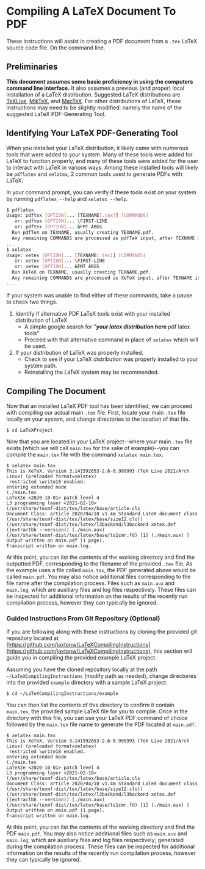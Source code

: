 # Compiling A LaTeX Document To PDF
These instructions will assist in creating a PDF document from a `.tex` LaTeX source code file. On the command line.  

## Preliminaries
**This document assumes some basic proficiency in using the computers command line interface.** It also assumes a previous (and proper) local installation of a LaTeX distribution. Suggested LaTeX distributions are [TeXLive](http://www.tug.org/texlive/), [MikTeX](https://miktex.org/), and [MacTeX](http://www.tug.org/mactex/). For other distributions of LaTeX, these instructions may need to be slightly modified: namely the name of the suggested LaTeX PDF-Generating Tool.  

## Identifying Your LaTeX PDF-Generating Tool
When you installed your LaTeX distribution, it likely came with numerous tools that were added to your system. Many of these tools were added for LaTeX to function properly, and many of these tools were added for the user to interact with LaTeX in various ways. Among these installed tools will likely be `pdflatex` and `xelatex`, 2 common tools used to generate PDFs with LaTeX. 

In your command prompt, you can verify if these tools exist on your system by running `pdflatex --help` and `xelatex --help`. 

```bash
$ pdflatex
Usage: pdftex [OPTION]... [TEXNAME[.tex]] [COMMANDS]
   or: pdftex [OPTION]... \FIRST-LINE
   or: pdftex [OPTION]... &FMT ARGS
  Run pdfTeX on TEXNAME, usually creating TEXNAME.pdf.
  Any remaining COMMANDS are processed as pdfTeX input, after TEXNAME is read.
...
$ xelatex
Usage: xetex [OPTION]... [TEXNAME[.tex]] [COMMANDS]
   or: xetex [OPTION]... \FIRST-LINE
   or: xetex [OPTION]... &FMT ARGS
  Run XeTeX on TEXNAME, usually creating TEXNAME.pdf.
  Any remaining COMMANDS are processed as XeTeX input, after TEXNAME is read.
...
```

If your system was unable to find either of these commands, take a pause to check two things. 

1.  Identify if alternative PDF LaTeX tools exist with your installed distribution of LaTeX
    *   A simple google search for "***your latex distribution here*** pdf latex tools" 
    *   Proceed with that alternative command in place of `xelatex` which will be used.
2.  If your distribution of LaTeX was properly installed. 
    *   Check to see if your LaTeX distribution was properly installed to your system path. 
    *   Reinstalling the LaTeX system may be recommended.  

## Compiling The Document
Now that an installed LaTeX PDF tool has been identified, we can proceed with compiling our actual main `.tex` file. First, locate your main `.tex` file locally on your system, and change directories to the location of that file. 

```
$ cd LaTeXProject
```

Now that you are located in your LaTeX project--where your main `.tex` file exists (which we will call `main.tex` for the sake of example)--you can compile the `main.tex` file with the command `xelatex main.tex`.  

```
$ xelatex main.tex
This is XeTeX, Version 3.141592653-2.6-0.999993 (TeX Live 2021/Arch Linux) (preloaded format=xelatex)
 restricted \write18 enabled.
entering extended mode
(./main.tex
LaTeX2e <2020-10-01> patch level 4
L3 programming layer <2021-02-18>
(/usr/share/texmf-dist/tex/latex/base/article.cls
Document Class: article 2020/04/10 v1.4m Standard LaTeX document class
(/usr/share/texmf-dist/tex/latex/base/size12.clo))
(/usr/share/texmf-dist/tex/latex/l3backend/l3backend-xetex.def
(|extractbb --version)) (./main.aux)
(/usr/share/texmf-dist/tex/latex/base/ts1cmr.fd) [1] (./main.aux) )
Output written on main.pdf (1 page).
Transcript written on main.log.
```

At this point, you can list the contents of the working directory and find the outputted PDF, corresponding to the filename of the provided `.tex` file. As the example uses a file called `main.tex`, the PDF generated above would be called `main.pdf`. You may also notice additional files corresponding to the file name after the compilation process. Files such as `main.aux` and `main.log`, which are auxiliary files and log files respectively. These files can be inspected for additional information on the results of the recently run compilation process, however they can typically be ignored. 

### Guided Instructions From Git Repository (Optional)
If you are following along with these instructions by cloning the provided git repository located at [https://github.com/jaxtonw/LaTeXCompilingInstructions](https://github.com/jaxtonw/LaTeXCompilingInstructions), this section will guide you in compiling the provided example LaTeX project. 

Assuming you have the cloned repository locally at the path `~/LaTeXCompilingInstructions` (modify path as needed), change directories into the provided `example` directory with a sample LaTeX project. 

```
$ cd ~/LaTeXCompilingInstructions/example
```

You can then list the contents of this directory to confirm it contain `main.tex`, the provided sample LaTeX file for you to compile. Once in the directory with this file, you can use your LaTeX PDF command of choice followed by the `main.tex` file name to generate the PDF located at `main.pdf`. 

```
$ xelatex main.tex
This is XeTeX, Version 3.141592653-2.6-0.999993 (TeX Live 2021/Arch Linux) (preloaded format=xelatex)
 restricted \write18 enabled.
entering extended mode
(./main.tex
LaTeX2e <2020-10-01> patch level 4
L3 programming layer <2021-02-18>
(/usr/share/texmf-dist/tex/latex/base/article.cls
Document Class: article 2020/04/10 v1.4m Standard LaTeX document class
(/usr/share/texmf-dist/tex/latex/base/size12.clo))
(/usr/share/texmf-dist/tex/latex/l3backend/l3backend-xetex.def
(|extractbb --version)) (./main.aux)
(/usr/share/texmf-dist/tex/latex/base/ts1cmr.fd) [1] (./main.aux) )
Output written on main.pdf (1 page).
Transcript written on main.log.
```

At this point, you can list the contents of the working directory and find the PDF `main.pdf`. You may also notice additional files such as `main.aux` and `main.log`, which are auxiliary files and log files respectively; generated during the compilation process. These files can be inspected for additional information on the results of the recently run compilation process, however they can typically be ignored. 
